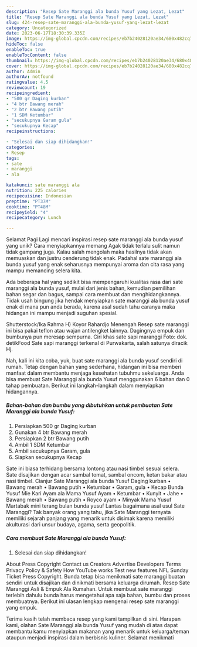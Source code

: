 ```yaml
---
description: "Resep Sate Maranggi ala bunda Yusuf yang Lezat, Lezat"
title: "Resep Sate Maranggi ala bunda Yusuf yang Lezat, Lezat"
slug: 424-resep-sate-maranggi-ala-bunda-yusuf-yang-lezat-lezat
category: Uncategorized
date: 2023-06-17T18:30:39.335Z
image: https://img-global.cpcdn.com/recipes/eb7b24028120ae34/680x482cq70/sate-maranggi-ala-bunda-yusuf-foto-resep-utama.jpg
hideToc: false
enableToc: true
enableTocContent: false
thumbnail: https://img-global.cpcdn.com/recipes/eb7b24028120ae34/680x482cq70/sate-maranggi-ala-bunda-yusuf-foto-resep-utama.jpg
cover: https://img-global.cpcdn.com/recipes/eb7b24028120ae34/680x482cq70/sate-maranggi-ala-bunda-yusuf-foto-resep-utama.jpg
author: Admin
authorAv: notfound
ratingvalue: 4.5
reviewcount: 19
recipeingredient:
- "500 gr Daging kurban"
- "4 btr Bawang merah"
- "2 btr Bawang putih"
- "1 SDM Ketumbar"
- "secukupnya Garam gula"
- "secukupnya Kecap"
recipeinstructions:

- "Selesai dan siap dihidangkan!"
categories:
- Resep
tags:
- sate
- maranggi
- ala

katakunci: sate maranggi ala 
nutrition: 225 calories
recipecuisine: Indonesian
preptime: "PT37M"
cooktime: "PT48M"
recipeyield: "4"
recipecategory: Lunch

---
```



Selamat Pagi Lagi mencari inspirasi resep sate maranggi ala bunda yusuf yang unik? Cara menyiapkannya memang Agak tidak terlalu sulit namun tidak gampang juga. Kalau salah mengolah maka hasilnya tidak akan memuaskan dan justru cenderung tidak enak. Padahal sate maranggi ala bunda yusuf yang enak seharusnya mempunyai aroma dan cita rasa yang mampu memancing selera kita.


Ada beberapa hal yang sedikit bisa mempengaruhi kualitas rasa dari sate maranggi ala bunda yusuf, mulai dari jenis bahan, kemudian pemilihan bahan segar dan bagus, sampai cara membuat dan menghidangkannya. Tidak usah bingung jika hendak menyiapkan sate maranggi ala bunda yusuf enak di mana pun anda berada, karena asal sudah tahu caranya maka hidangan ini mampu menjadi suguhan spesial.

Shutterstock/Ika Rahma H) Koyor Rahardjo Menengah Resep sate maranggi ini bisa pakai teflon atau wajan antilengket lainnya. Dagingnya empuk dan bumbunya pun meresap sempurna. Ciri khas sate sapi maranggi Foto: dok. detikFood Sate sapi maranggi terkenal di Purwakarta, salah satunya diracik Hj.


Nah, kali ini kita coba, yuk, buat sate maranggi ala bunda yusuf sendiri di rumah. Tetap dengan bahan yang sederhana, hidangan ini bisa memberi manfaat dalam membantu menjaga kesehatan tubuhmu sekeluarga. Anda bisa membuat Sate Maranggi ala bunda Yusuf menggunakan 6 bahan dan 0 tahap pembuatan. Berikut ini langkah-langkah dalam menyiapkan hidangannya.

<!--inarticleads1-->

##### Bahan-bahan dan bumbu yang dibutuhkan untuk pembuatan Sate Maranggi ala bunda Yusuf:

1. Persiapkan 500 gr Daging kurban
1. Gunakan 4 btr Bawang merah
1. Persiapkan 2 btr Bawang putih
1. Ambil 1 SDM Ketumbar
1. Ambil secukupnya Garam, gula
1. Siapkan secukupnya Kecap


Sate ini biasa terhidang bersama lontong atau nasi timbel sesuai selera. Sate disajikan dengan acar sambal tomat, sambal oncom, ketan bakar atau nasi timbel. Cianjur Sate Maranggi ala bunda Yusuf Daging kurban • Bawang merah • Bawang putih • Ketumbar • Garam, gula • Kecap Bunda Yusuf Mie Kari Ayam ala Mama Yusuf Ayam • Ketumbar • Kunyit • Jahe • Bawang merah • Bawang putih • Royco ayam • Minyak Mama Yusuf Martabak mini terang bulan bunda yusuf Lantas bagaimana asal usul Sate Maranggi? Tak banyak orang yang tahu, jika Sate Maranggi ternyata memiliki sejarah panjang yang menarik untuk disimak karena memiliki akulturasi dari unsur budaya, agama, serta geopolitik. 

<!--inarticleads2-->

##### Cara membuat Sate Maranggi ala bunda Yusuf:


1. Selesai dan siap dihidangkan!

About Press Copyright Contact us Creators Advertise Developers Terms Privacy Policy &amp; Safety How YouTube works Test new features NFL Sunday Ticket Press Copyright. Bunda tetap bisa menikmati sate maranggi buatan sendiri untuk disajikan dan dinikmati bersama keluarga dirumah. Resep Sate Maranggi Asli &amp; Empuk Ala Rumahan. Untuk membuat sate maranggi terlebih dahulu bunda harus mengetahui apa saja bahan, bumbu dan proses membuatnya. Berikut ini ulasan lengkap mengenai resep sate maranggi yang empuk. 

Terima kasih telah membaca resep yang kami tampilkan di sini. Harapan kami, olahan Sate Maranggi ala bunda Yusuf yang mudah di atas dapat membantu kamu menyiapkan makanan yang menarik untuk keluarga/teman ataupun menjadi inspirasi dalam berbisnis kuliner. Selamat menikmati
